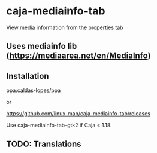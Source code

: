 # caja-mediainfo-tab
View media information from the properties tab

## Uses mediainfo lib (https://mediaarea.net/en/MediaInfo)

## Installation

ppa:caldas-lopes/ppa

or

https://github.com/linux-man/caja-mediainfo-tab/releases

Use caja-mediainfo-tab-gtk2 if Caja < 1.18.

## TODO: Translations
